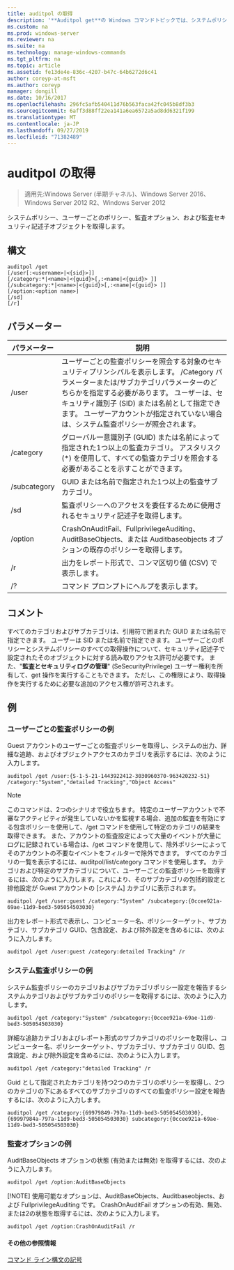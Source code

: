 ```yaml
---
title: auditpol の取得
description: '**Auditpol get**の Windows コマンドトピックでは、システムポリシー、ユーザーごとのポリシー、監査オプション、および監査セキュリティ記述子オブジェクトを取得します。'
ms.custom: na
ms.prod: windows-server
ms.reviewer: na
ms.suite: na
ms.technology: manage-windows-commands
ms.tgt_pltfrm: na
ms.topic: article
ms.assetid: fe13de4e-836c-4207-b47c-64b6272d6c41
author: coreyp-at-msft
ms.author: coreyp
manager: dongill
ms.date: 10/16/2017
ms.openlocfilehash: 296fc5afb540411d76b563faca42fc045b8df3b3
ms.sourcegitcommit: 6aff3d88ff22ea141a6ea6572a5ad8dd6321f199
ms.translationtype: MT
ms.contentlocale: ja-JP
ms.lasthandoff: 09/27/2019
ms.locfileid: "71382489"
---
```

# <a name="auditpol-get"></a>auditpol の取得

>適用先:Windows Server (半期チャネル)、Windows Server 2016、Windows Server 2012 R2、Windows Server 2012

システムポリシー、ユーザーごとのポリシー、監査オプション、および監査セキュリティ記述子オブジェクトを取得します。

## <a name="syntax"></a>構文
```
auditpol /get 
[/user[:<username>|<{sid}>]]
[/category:*|<name>|<{guid}>[,:<name|<{guid}> ]]
[/subcategory:*|<name>|<{guid}>[,:<name|<{guid}> ]]
[/option:<option name>]
[/sd]
[/r]
```
## <a name="parameters"></a>パラメーター

|  パラメーター   |                                                                                                                                         説明                                                                                                                                          |
|--------------|----------------------------------------------------------------------------------------------------------------------------------------------------------------------------------------------------------------------------------------------------------------------------------------------|
|    /user     | ユーザーごとの監査ポリシーを照会する対象のセキュリティプリンシパルを表示します。 /Category パラメーターまたは/サブカテゴリパラメーターのどちらかを指定する必要があります。 ユーザーは、セキュリティ識別子 (SID) または名前として指定できます。 ユーザーアカウントが指定されていない場合は、システム監査ポリシーが照会されます。 |
|  /category   |                                                          グローバル一意識別子 (GUID) または名前によって指定された1つ以上の監査カテゴリ。 アスタリスク (\*) を使用して、すべての監査カテゴリを照会する必要があることを示すことができます。                                                          |
| /subcategory |                                                                                                                  GUID または名前で指定された1つ以上の監査サブカテゴリ。                                                                                                                  |
|     /sd      |                                                                                                        監査ポリシーへのアクセスを委任するために使用されるセキュリティ記述子を取得します。                                                                                                        |
|   /option    |                                                                              CrashOnAuditFail、FullprivilegeAuditing、AuditBaseObjects、または Auditbaseobjects オプションの既存のポリシーを取得します。                                                                               |
|      /r      |                                                                                                              出力をレポート形式で、コンマ区切り値 (CSV) で表示します。                                                                                                              |
|      /?      |                                                                                                                             コマンド プロンプトにヘルプを表示します。                                                                                                                             |

## <a name="remarks"></a>コメント
すべてのカテゴリおよびサブカテゴリは、引用符で囲まれた GUID または名前で指定できます。 ユーザーは SID または名前で指定できます。
ユーザーごとのポリシーとシステムポリシーのすべての取得操作について、セキュリティ記述子で設定されたそのオブジェクトに対する読み取りアクセス許可が必要です。 また、"**監査とセキュリティログの管理**" (SeSecurityPrivilege) ユーザー権利を所有して、get 操作を実行することもできます。 ただし、この権限により、取得操作を実行するために必要な追加のアクセス権が許可されます。
## <a name="BKMK_examples"></a>例
### <a name="examples-for-the-per-user-audit-policy"></a>ユーザーごとの監査ポリシーの例
Guest アカウントのユーザーごとの監査ポリシーを取得し、システムの出力、詳細な追跡、およびオブジェクトアクセスのカテゴリを表示するには、次のように入力します。
```
auditpol /get /user:{S-1-5-21-1443922412-3030960370-963420232-51} /category:"System","detailed Tracking","Object Access"
```
> [!NOTE]
> このコマンドは、2つのシナリオで役立ちます。 特定のユーザーアカウントで不審なアクティビティが発生していないかを監視する場合、追加の監査を有効にする包含ポリシーを使用して、/get コマンドを使用して特定のカテゴリの結果を取得できます。 また、アカウントの監査設定によって大量のイベントが大量にログに記録されている場合は、/get コマンドを使用して、除外ポリシーによってそのアカウントの不要なイベントをフィルターで除外できます。 すべてのカテゴリの一覧を表示するには、auditpol/list/category コマンドを使用します。
> カテゴリおよび特定のサブカテゴリについて、ユーザーごとの監査ポリシーを取得するには、次のように入力します。これにより、そのサブカテゴリの包括的設定と排他設定が Guest アカウントの [システム] カテゴリに表示されます。
> ```
> auditpol /get /user:guest /category:"System" /subcategory:{0ccee921a-69ae-11d9-bed3-505054503030}
> ```
> 出力をレポート形式で表示し、コンピューター名、ポリシーターゲット、サブカテゴリ、サブカテゴリ GUID、包含設定、および除外設定を含めるには、次のように入力します。
> ```
> auditpol /get /user:guest /category:detailed Tracking" /r
> ```
> ### <a name="examples-for-the-system-audit-policy"></a>システム監査ポリシーの例
> システム監査ポリシーのカテゴリおよびサブカテゴリポリシー設定を報告するシステムカテゴリおよびサブカテゴリのポリシーを取得するには、次のように入力します。
> ```
> auditpol /get /category:"System" /subcategory:{0ccee921a-69ae-11d9-bed3-505054503030}
> ```
> 詳細な追跡カテゴリおよびレポート形式のサブカテゴリのポリシーを取得し、コンピューター名、ポリシーターゲット、サブカテゴリ、サブカテゴリ GUID、包含設定、および除外設定を含めるには、次のように入力します。
> ```
> auditpol /get /category:"detailed Tracking" /r
> ```
> Guid として指定されたカテゴリを持つ2つのカテゴリのポリシーを取得し、2つのカテゴリの下にあるすべてのサブカテゴリのすべての監査ポリシー設定を報告するには、次のように入力します。
> ```
> auditpol /get /category:{69979849-797a-11d9-bed3-505054503030},{69997984a-797a-11d9-bed3-505054503030} subcategory:{0ccee921a-69ae-11d9-bed3-505054503030}
> ```
> ### <a name="examples-for-auditing-options"></a>監査オプションの例
> AuditBaseObjects オプションの状態 (有効または無効) を取得するには、次のように入力します。
> ```
> auditpol /get /option:AuditBaseObjects
> ```
> [!NOTE]
> 使用可能なオプションは、AuditBaseObjects、Auditbaseobjects、および FullprivilegeAuditing です。
> CrashOnAuditFail オプションの有効、無効、または2の状態を取得するには、次のように入力します。
> ```
> auditpol /get /option:CrashOnAuditFail /r
> ```
> #### <a name="additional-references"></a>その他の参照情報
> [コマンド ライン構文の記号](command-line-syntax-key.md)
